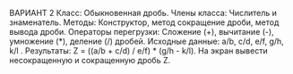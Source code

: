 ВАРИАНТ 2
Класс: Обыкновенная дробь.
Члены класса: Числитель и знаменатель.
Методы:  Конструктор, метод сокращение дроби, метод вывода дроби.
Операторы перегрузки: Сложение (+), вычитание (-), умножение (*), деление (/) дробей. 
Исходные данные: a/b, c/d, e/f, g/h, k/l .
Результаты: Z = ((a/b + c/d) / e/f) * (g/h - k/l). На экран вывести несокращенную и сокращенную дробь Z.
